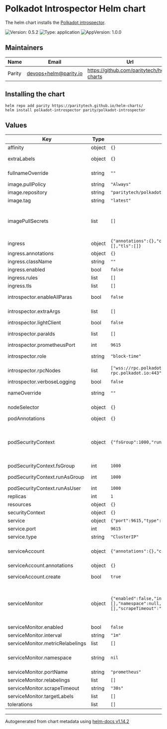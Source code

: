 <!--
DO NOT EDIT README.md manually!
We're using [helm-docs](https://github.com/norwoodj/helm-docs) to render values of the chart.
If you updated values.yaml file make sure to render a new README.md locally before submitting a Pull Request.

If you're using [pre-commit](https://pre-commit.com/) make sure to install the hooks first:
```
pre-commit install
```
REAMDE.md will be updating automatically after that.

Otherwise, you should install helm-docs and manually update README.md. Navigate to repository root and run:
`helm-docs --chart-search-root=charts/polkadot-introspector --template-files=README.md.gotmpl`

You may encounter `files were modified by this hook` error after updating README.md.gotmpl file when using pre-commit.
This is intended behaviour. Make sure to run `git add -A` once again to stage changes in the auto-updated REAMDE.md
-->

# Polkadot Introspector Helm chart

The helm chart installs the [Polkadot introspector](https://github.com/paritytech/polkadot-introspector).

![Version: 0.5.2](https://img.shields.io/badge/Version-0.5.2-informational?style=flat-square) ![Type: application](https://img.shields.io/badge/Type-application-informational?style=flat-square) ![AppVersion: 1.0.0](https://img.shields.io/badge/AppVersion-1.0.0-informational?style=flat-square)

## Maintainers

| Name | Email | Url |
| ---- | ------ | --- |
| Parity | <devops+helm@parity.io> | <https://github.com/paritytech/helm-charts> |

## Installing the chart

```console
helm repo add parity https://paritytech.github.io/helm-charts/
helm install polkadot-introspector parity/polkadot-introspector
```

## Values

| Key | Type | Default | Description |
|-----|------|---------|-------------|
| affinity | object | `{}` | Assign custom affinity rules |
| extraLabels | object | `{}` | Additional common labels on pods and services |
| fullnameOverride | string | `""` | Provide a name to substitute for the full names of resources |
| image.pullPolicy | string | `"Always"` | Image pull policy |
| image.repository | string | `"paritytech/polkadot-introspector"` | Image repository |
| image.tag | string | `"latest"` | Image tag |
| imagePullSecrets | list | `[]` | Reference to one or more secrets to be used when pulling images. ref: https://kubernetes.io/docs/tasks/configure-pod-container/pull-image-private-registry/ |
| ingress | object | `{"annotations":{},"className":"","enabled":false,"rules":[],"tls":[]}` | Creates an ingress resource |
| ingress.annotations | object | `{}` | Annotations to add to the Ingress |
| ingress.className | string | `""` | Ingress class name |
| ingress.enabled | bool | `false` | Enable creation of Ingress |
| ingress.rules | list | `[]` | Ingress rules configuration |
| ingress.tls | list | `[]` | Ingress TLS configuration |
| introspector.enableAllParas | bool | `false` | Automatically collect metrics for all parachain when in pararchain-tracer mode |
| introspector.extraArgs | list | `[]` | Extra args to pass to the introspector command |
| introspector.lightClient | bool | `false` | Enable light client |
| introspector.paraIds | list | `[]` | Parachain ID for which to collect metrics when in pararchain-tracer mode |
| introspector.prometheusPort | int | `9615` | Prometheus Port to expose the metrics |
| introspector.role | string | `"block-time"` | Main subcommand to use by introspector (block-time,parachain-tracer) |
| introspector.rpcNodes | list | `["wss://rpc.polkadot.io:443","wss://kusama-rpc.polkadot.io:443"]` | List of RPC nodes to connect when in block-time mode |
| introspector.verboseLogging | bool | `false` | Enable verbose logging |
| nameOverride | string | `""` | Provide a name in place of node for `app:` labels |
| nodeSelector | object | `{}` | Define which Nodes the Pods are scheduled on |
| podAnnotations | object | `{}` | Annotations to add to the Pod |
| podSecurityContext | object | `{"fsGroup":1000,"runAsGroup":1000,"runAsUser":1000}` | SecurityContext holds pod-level security attributes and common container settings. This defaults to non root user with uid 1000 and gid 1000. ref: https://kubernetes.io/docs/tasks/configure-pod-container/security-context/ |
| podSecurityContext.fsGroup | int | `1000` | Set container's Security Context fsGroup |
| podSecurityContext.runAsGroup | int | `1000` | Set container's Security Context runAsGroup |
| podSecurityContext.runAsUser | int | `1000` | Set container's Security Context runAsUser |
| replicas | int | `1` | Number of replicas for the pod |
| resources | object | `{}` | Resource limits & requests |
| securityContext | object | `{}` |  |
| service | object | `{"port":9615,"type":"ClusterIP"}` | Service |
| service.port | int | `9615` | Service port |
| service.type | string | `"ClusterIP"` | Service type |
| serviceAccount | object | `{"annotations":{},"create":true}` | Service account for the node to use. ref: https://kubernetes.io/docs/tasks/configure-pod-container/configure-service-account/ |
| serviceAccount.annotations | object | `{}` | Annotations to add to the Service Account |
| serviceAccount.create | bool | `true` | Enable creation of a Service Account for the main container |
| serviceMonitor | object | `{"enabled":false,"interval":"1m","metricRelabelings":[],"namespace":null,"portName":"prometheus","relabelings":[],"scrapeTimeout":"30s","targetLabels":[]}` | Service Monitor of Prometheus-Operator ref: https://github.com/prometheus-operator/prometheus-operator/blob/main/Documentation/user-guides/getting-started.md#include-servicemonitors |
| serviceMonitor.enabled | bool | `false` | Enables Service Monitor |
| serviceMonitor.interval | string | `"1m"` | Scrape interval |
| serviceMonitor.metricRelabelings | list | `[]` | Metric relabelings config |
| serviceMonitor.namespace | string | `nil` | Namespace to deploy Service Monitor. If not set deploys in the same namespace with the chart |
| serviceMonitor.portName | string | `"prometheus"` | PortName |
| serviceMonitor.relabelings | list | `[]` | Relabelings config |
| serviceMonitor.scrapeTimeout | string | `"30s"` | Scrape timeout |
| serviceMonitor.targetLabels | list | `[]` | Labels to scrape |
| tolerations | list | `[]` | Tolerations for use with node taints |

----------------------------------------------
Autogenerated from chart metadata using [helm-docs v1.14.2](https://github.com/norwoodj/helm-docs/releases/v1.14.2)

